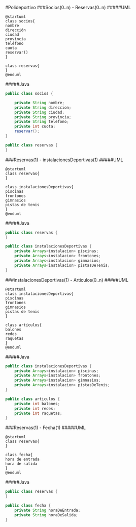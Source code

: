 #Polideportivo
###Socios(0..n) - Reservas(0..n)
#####UML
```plantuml
@startuml
class socios{
nombre
dirección
ciudad
provincia
teléfono
cuota
reservar()
}

class reservas{
}
@enduml
```

#####Java
```java
public class socios {

    private String nombre;
    private String direccion;
    private String ciudad;
    private String provincia;
    private String telefono;
    private int cuota;
    reservar();
}

public class reservas {
}

```

###Reservas(1) - instalacionesDeportivas(1)
#####UML
```plantuml
@startuml
class reservas{
}

class instalacionesDeportivas{
piscinas
frontones
gimnasios
pistas de tenis
}
@enduml
```

#####Java
```java
public class reservas {
}

public class instalacionesDeportivas {
    private Arrays<instalacion> piscinas;
    private Arrays<instalacion> frontones;
    private Arrays<instalacion> gimnasios;
    private Arrays<instalacion> pistasDeTenis;
}
```

###instalacionesDeportivas(1) - Articulos(0..n)
#####UML
```plantuml
@startuml
class instalacionesDeportivas{
piscinas
frontones
gimnasios
pistas de tenis
}

class artículos{
balones
redes
raquetas
}
@enduml
```

#####Java
```java
public class instalacionesDeportivas {
    private Arrays<instalacion> piscinas;
    private Arrays<instalacion> frontones;
    private Arrays<instalacion> gimnasios;
    private Arrays<instalacion> pistasDeTenis;
}

public class articulos {
    private int balones;
    private int redes;
    private int raquetas;
}

```

###Reservas(1) - Fecha(1)
#####UML
```plantuml
@startuml
class reservas{
}

class fecha{
hora de entrada
hora de salida
}
@enduml
```

#####Java
```java
public class reservas {
}

public class fecha {
    private String horaDeEntrada;
    private String horaDeSalida;
}
```

